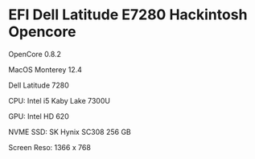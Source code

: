 # EFI Dell Latitude E7280 Hackintosh Opencore

OpenCore 0.8.2

MacOS Monterey 12.4

Dell Latitude 7280

CPU: Intel i5 Kaby Lake 7300U

GPU: Intel HD 620

NVME SSD: SK Hynix SC308 256 GB

Screen Reso: 1366 x 768